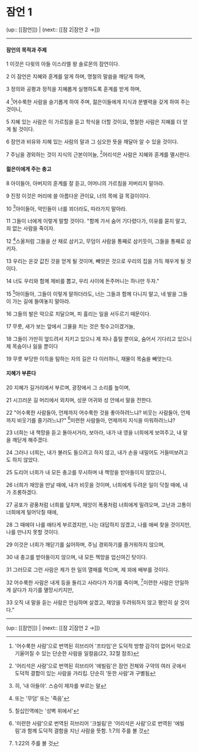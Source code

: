 # 잠언 1

(up:: [[잠언]]) | (next:: [[잠 2|잠언 2 →]])

***


#### 잠언의 목적과 주제
1 
이것은 다윗의 아들 이스라엘 왕 솔로몬의 잠언이다. 


2 
이 잠언은 지혜와 훈계를 알게 하며, 명철의 말씀을 깨닫게 하며,


3 
정의와 공평과 정직을 지혜롭게 실행하도록 훈계를 받게 하며,


4 
[^1]어수룩한 사람을 슬기롭게 하여 주며, 젊은이들에게 지식과 분별력을 갖게 하여 주는 것이니,


5 
지혜 있는 사람은 이 가르침을 듣고 학식을 더할 것이요, 명철한 사람은 지혜를 더 얻게 될 것이다.


6 
잠언과 비유와 지혜 있는 사람의 말과 그 심오한 뜻을 깨달아 알 수 있을 것이다.


7 
주님을 경외하는 것이 지식의 근본이어늘, [^2]어리석은 사람은 지혜와 훈계를 멸시한다.


#### 젊은이에게 주는 충고
8 
아이들아, 아버지의 훈계를 잘 듣고, 어머니의 가르침을 저버리지 말아라.


9 
진정 이것은 머리에 쓸 아름다운 관이요, 너의 목에 걸 목걸이이다.


10 
[^3]아이들아, 악인들이 너를 꾀더라도, 따라가지 말아라.


11 
그들이 너에게 이렇게 말할 것이다. "함께 가서 숨어 기다렸다가, 이유를 묻지 말고, 죄 없는 사람을 죽이자.


12 
[^4]스올처럼 그들을 산 채로 삼키고, 무덤이 사람을 통째로 삼키듯이, 그들을 통째로 삼키자.


13 
우리는 온갖 값진 것을 얻게 될 것이며, 빼앗은 것으로 우리의 집을 가득 채우게 될 것이다.


14 
너도 우리와 함께 제비를 뽑고, 우리 사이에 돈주머니는 하나만 두자."


15 
[^5]아이들아, 그들이 이렇게 말하더라도, 너는 그들과 함께 다니지 말고, 네 발을 그들이 가는 길에 들여놓지 말아라.


16 
그들의 발은 악으로 치달으며, 피 흘리는 일을 서두르기 때문이다.


17 
무릇, 새가 보는 앞에서 그물을 치는 것은 헛수고이겠거늘,


18 
그들이 가만히 엎드려서 지키고 있으니 제 피나 흘릴 뿐이요, 숨어서 기다리고 있으니 제 목숨이나 잃을 뿐이다


19 
무릇 부당한 이득을 탐하는 자의 길은 다 이러하니, 재물이 목숨을 빼앗는다.


#### 지혜가 부른다
20 
지혜가 길거리에서 부르며, 광장에서 그 소리를 높이며,


21 
시끄러운 길 머리에서 외치며, 성문 어귀와 성 안에서 말을 전한다.


22 
"어수룩한 사람들아, 언제까지 어수룩한 것을 좋아하려느냐? 비웃는 사람들아, 언제까지 비웃기를 즐기려느냐?" [^6]미련한 사람들아, 언제까지 지식을 미워하려느냐?


23 
너희는 내 책망을 듣고 돌아서거라, 보아라, 내가 내 영을 너희에게 보여주고, 내 말을 깨닫게 해주겠다.


24 
그러나 너희는, 내가 불러도 들으려고 하지 않고, 내가 손을 내밀어도 거들떠보려고도 하지 않았다.


25 
도리어 너희가 내 모든 충고를 무시하며 내 책망을 받아들이지 않았으니,


26 
너희가 재앙을 만날 때에, 내가 비웃을 것이며, 너희에게 두려운 일이 닥칠 때에, 내가 조롱하겠다. 


27 
공포가 광풍처럼 너희를 덮치며, 재앙이 폭풍처럼 너희에게 밀려오며, 고난과 고통이 너희에게 밀어닥칠 때에, 


28 
그 때에야 나를 애타게 부르겠지만, 나는 대답하지 않겠고, 나를 애써 찾을 것이지만, 나를 만나지 못할 것이다.


29 
이것은 너희가 깨닫기를 싫어하며, 주님 경외하기를 즐거워하지 않으며,


30 
내 충고를 받아들이지 않으며, 내 모든 책망을 업신여긴 탓이다.


31 
그러므로 그런 사람은 제가 한 일의 열매를 먹으며, 제 꾀에 배부를 것이다.


32 
어수룩한 사람은 내게 등을 돌리고 사라다가 자기를 죽이며, [^7]미련한 사람은 안일하게 살다가 자기를 멸망시키지만,


33 
오직 내 말을 듣는 사람은 안심하며 살겠고, 재앙을 두려워하지 않고 평안히 살 것이다."


***

(up:: [[잠언]]) | (next:: [[잠 2|잠언 2 →]])

[^1]: '어수룩한 사람'으로 번역된 히브리어 '프타임'은 도덕적 방향 감각이 없어서 악으로 기울어질 수 있는 단순한 사람을 일컬음(22, 32절 참조)
[^2]: '어리석은 사람'으로 번역된 히브리어 '에빌림'은 잠언 전체와 구약의 여러 곳에서 도덕적 결함이 있는 사람을 가리킴. 단순히 '둔한 사람'과 구별됨
[^3]: 히, '내 아들아'. 스승이 제자를 부르는 말
[^4]: 또는 '무덤' 또는 '죽음'
[^5]: 칠십인역에는 '성벽 위에서'
[^6]: '미련한 사람'으로 번역된 히브리어 '크씰림'은 '어리석은 사람'으로 번역된 '에빌림'과 함께 도덕적 결함을 지닌 사람을 뜻함. 1:7의 주를 볼 것
[^7]: 1:22의 주를 볼 것